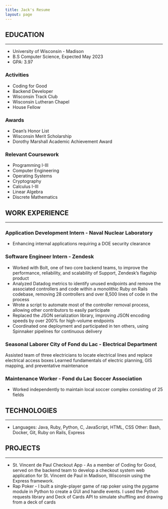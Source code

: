 ```yaml
---
title: Jack's Resume
layout: page
---
```


## EDUCATION

---

- University of Wisconsin - Madison
- B.S Computer Science, Expected May 2023
- GPA: 3.97

### Activities

- Coding for Good 
- Backend Developer
- Wisconsin Track Club
- Wisconsin Lutheran Chapel
- House Fellow

### Awards

- Dean’s Honor List
- Wisconsin Merit Scholarship
- Dorothy Marshall Academic Achievement Award

### Relevant Coursework

- Programming I-III
- Computer Engineering
- Operating Systems
- Cryptography
- Calculus I-III
- Linear Algebra
- Discrete Mathematics

## WORK EXPERIENCE

---

### Application Development Intern - Naval Nuclear Laboratory

- Enhancing internal applications requiring a DOE security clearance
 
### Software Engineer Intern - Zendesk
- Worked with Bolt, one of two core backend teams, to improve the performance, reliability, and scalability of Support, Zendesk’s flagship product
- Analyzed Datadog metrics to identify unused endpoints and remove the associated controllers and code within a monolithic Ruby on Rails codebase, removing 28 controllers and over 8,500 lines of code in the process
- Wrote a script to automate most of the controller removal process, allowing other contributors to easily participate
- Replaced the JSON serialization library, improving JSON encoding speeds by over 200% for high-volume endpoints
- Coordinated one deployment and participated in ten others, using Spinnaker pipelines for continuous delivery
 
### Seasonal Laborer City of Fond du Lac - Electrical Department
Assisted team of three electricians to locate electrical lines and replace electrical access boxes
Learned fundamentals of electric planning, GIS mapping, and preventative maintenance


### Maintenance Worker -  Fond du Lac Soccer Association

- Worked independently to maintain local soccer complex consisting of 25 fields

## TECHNOLOGIES

---

- Languages:	Java, Ruby, Python, C,  JavaScript, HTML, CSS
Other: 		Bash, Docker, Git, Ruby on Rails, Express

## PROJECTS

---

- St. Vincent de Paul Checkout App - As a member of Coding for Good, served  on the backend team to develop a checkout system web application for St. Vincent de Paul in Madison, Wisconsin using the Express framework. 
- Rap Poker - I built a single-player game of rap poker using the pygame module in Python to create a GUI and handle events. I used the Python requests library and Deck of Cards API to simulate shuffling and drawing from a deck of cards

